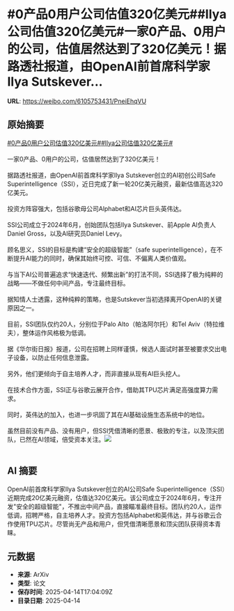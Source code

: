 # #0产品0用户公司估值320亿美元##Ilya公司估值320亿美元#一家0产品、0用户的公司，估值居然达到了320亿美元！据路透社报道，由OpenAI前首席科学家Ilya Sutskever...

**URL**: https://weibo.com/6105753431/PneiEhqVU

## 原始摘要

<a href="https://m.weibo.cn/search?containerid=231522type%3D1%26t%3D10%26q%3D%230%E4%BA%A7%E5%93%810%E7%94%A8%E6%88%B7%E5%85%AC%E5%8F%B8%E4%BC%B0%E5%80%BC320%E4%BA%BF%E7%BE%8E%E5%85%83%23&amp;extparam=%230%E4%BA%A7%E5%93%810%E7%94%A8%E6%88%B7%E5%85%AC%E5%8F%B8%E4%BC%B0%E5%80%BC320%E4%BA%BF%E7%BE%8E%E5%85%83%23" data-hide=""><span class="surl-text">#0产品0用户公司估值320亿美元#</span></a><a href="https://m.weibo.cn/search?containerid=231522type%3D1%26t%3D10%26q%3D%23Ilya%E5%85%AC%E5%8F%B8%E4%BC%B0%E5%80%BC320%E4%BA%BF%E7%BE%8E%E5%85%83%23&amp;extparam=%23Ilya%E5%85%AC%E5%8F%B8%E4%BC%B0%E5%80%BC320%E4%BA%BF%E7%BE%8E%E5%85%83%23" data-hide=""><span class="surl-text">#Ilya公司估值320亿美元#</span></a><br><br>一家0产品、0用户的公司，估值居然达到了320亿美元！<br><br>据路透社报道，由OpenAI前首席科学家Ilya Sutskever创立的AI初创公司Safe Superintelligence（SSI），近日完成了新一轮20亿美元融资，最新估值高达320亿美元。<br><br>投资方阵容强大，包括谷歌母公司Alphabet和AI芯片巨头英伟达。<br><br>SSI公司成立于2024年6月，创始团队包括Ilya Sutskever、前Apple AI负责人Daniel Gross，以及AI研究员Daniel Levy。<br><br>顾名思义，SSI的目标是构建“安全的超级智能”（safe superintelligence），在不断提升AI能力的同时，确保其始终可控、可信、不偏离人类价值观。<br><br>与当下AI公司普遍追求“快速迭代、频繁出新”的打法不同，SSI选择了极为纯粹的战略——不做任何中间产品，专注最终目标。<br><br>据知情人士透露，这种纯粹的策略，也是Sutskever当初选择离开OpenAI的关键原因之一。<br><br>目前，SSI团队仅约20人，分别位于Palo Alto（帕洛阿尔托）和Tel Aviv（特拉维夫），整体运作风格极为低调。<br><br>据《华尔街日报》报道，公司在招聘上同样谨慎，候选人面试时甚至被要求交出电子设备，以防止任何信息泄露。<br><br>另外，他们更倾向于自主培养人才，而非直接从现有AI巨头挖人。<br><br>在技术合作方面，SSI正与谷歌云展开合作，借助其TPU芯片满足高强度算力需求。<br><br>同时，英伟达的加入，也进一步巩固了其在AI基础设施生态系统中的地位。<br><br>虽然目前没有产品、没有用户，但SSI凭借清晰的愿景、极致的专注，以及顶尖团队，已然在AI领域，倍受资本关注。<img style="" src="https://tvax3.sinaimg.cn/large/006Fd7o3gy1i0gem4cnmzj30u00k0n8h.jpg" referrerpolicy="no-referrer"><br><br>

## AI 摘要

OpenAI前首席科学家Ilya Sutskever创立的AI公司Safe Superintelligence（SSI）近期完成20亿美元融资，估值达320亿美元。该公司成立于2024年6月，专注开发"安全的超级智能"，不推出中间产品，直接瞄准最终目标。团队约20人，运作低调，招聘严格，自主培养人才。投资方包括Alphabet和英伟达，并与谷歌云合作使用TPU芯片。尽管尚无产品和用户，但凭借清晰愿景和顶尖团队获得资本青睐。

## 元数据

- **来源**: ArXiv
- **类型**: 论文
- **保存时间**: 2025-04-14T17:04:09Z
- **目录日期**: 2025-04-14
